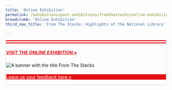 ```yaml
---
title: 'Online Exhibition'
permalink: /exhibitions/past-exhibitions/fromthestacks/online-exhibition/
breadcrumb: 'Online Exhibition'
third_nav_title: 'From The Stacks: Highlights of the National Library'

---
```



<div class="container__exh__card padding padding--bottom--lg" style="border-left: 2px solid #efefef; border-right: 2px solid #efefef; border-bottom: 2px solid #efefef; border-top: 10px double #E21216; box-shadow: 0px 2px 3px #efefef; border-radius: 5px; margin-bottom: 15px;">
             <div class="container__exh__description">
                <div class="row">
                    <div class="col">
                        <h5><a href="http://www.nlb.gov.sg/exhibitions/virtual/fromthestacks/web-hires/index.html" target="_blank" style="color:#E21216;">VISIT THE ONLINE EXHIBITION &#187;</a></h5>
                        <img src="/images/event-images/from-the-stacks/from-the-stacks-main-image.jpg" alt="A banner with the title From The Stacks">
                    </div>
                </div>
            </div>
    <div class="container__exh__feedback">
        <div class="row" style="margin: 20px 0 0 0;">
            <div class="col is-full" style="background-color: #E21216;">
                <p><a href="https://efm.jusfeedback.com/Community/se/705E3ED93A52064F" target="_blank" style="color:#fff;">Leave us your feedback here &#187;</a></p>
            </div>
        </div>
    </div>
</div>